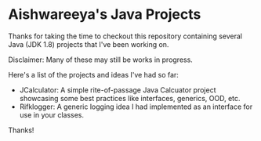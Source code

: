 # Aishwareeya's Java Projects

Thanks for taking the time to checkout this repository containing several Java (JDK 1.8)
projects that I've been working on. 

Disclaimer: Many of these may still be works in progress.

Here's a list of the projects and ideas I've had so far:

- JCalculator: A simple rite-of-passage Java Calcuator project showcasing some best practices
  like interfaces, generics, OOD, etc.
- Rifklogger: A generic logging idea I had implemented as an interface for use in your classes.


Thanks!
